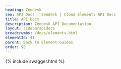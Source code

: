 ```yaml
---
heading: Zendesk
seo: API Docs | Zendesk | Cloud Elements API Docs
title: API Docs
description: Zendesk API Documentation.
layout: sidebarapidocs
breadcrumbs: /docs/elements.html
elementId: 41
parent: Back to Element Guides
order: 90
---
```


{% include swagger.html %}
